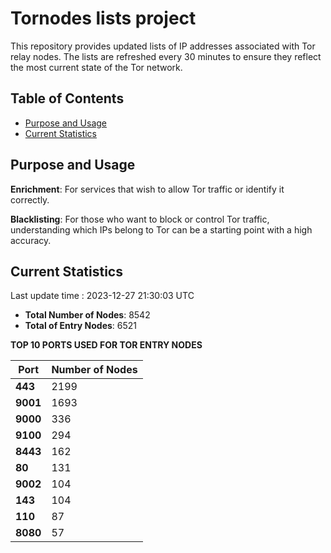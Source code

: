 # Tornodes lists project

This repository provides updated lists of IP addresses associated with Tor relay nodes. The lists are refreshed every 30 minutes to ensure they reflect the most current state of the Tor network.

## Table of Contents

- [Purpose and Usage](#purpose-and-usage)
- [Current Statistics](#current-statistics)


## Purpose and Usage

**Enrichment**: For services that wish to allow Tor traffic or identify it correctly.

**Blacklisting**: For those who want to block or control Tor traffic, understanding which IPs belong to Tor can be a starting point with a high accuracy.

## Current Statistics

Last update time : 2023-12-27 21:30:03 UTC

- **Total Number of Nodes**: 8542
- **Total of Entry Nodes**: 6521

**TOP 10 PORTS USED FOR TOR ENTRY NODES**

| **Port** | **Number of Nodes** |
|------|-----------------|
| **443**   | 2199  |
| **9001**   | 1693  |
| **9000**   | 336  |
| **9100**   | 294  |
| **8443**   | 162  |
| **80**   | 131  |
| **9002**   | 104  |
| **143**   | 104  |
| **110**   | 87  |
| **8080**   | 57  |

